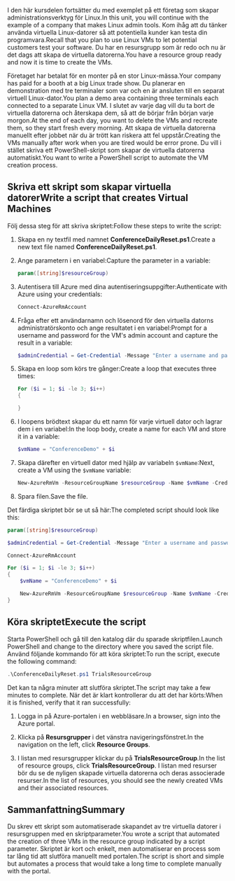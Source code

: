 <span data-ttu-id="c21a0-101">I den här kursdelen fortsätter du med exemplet på ett företag som skapar administrationsverktyg för Linux.</span><span class="sxs-lookup"><span data-stu-id="c21a0-101">In this unit, you will continue with the example of a company that makes Linux admin tools.</span></span> <span data-ttu-id="c21a0-102">Kom ihåg att du tänker använda virtuella Linux-datorer så att potentiella kunder kan testa din programvara.</span><span class="sxs-lookup"><span data-stu-id="c21a0-102">Recall that you plan to use Linux VMs to let potential customers test your software.</span></span> <span data-ttu-id="c21a0-103">Du har en resursgrupp som är redo och nu är det dags att skapa de virtuella datorerna.</span><span class="sxs-lookup"><span data-stu-id="c21a0-103">You have a resource group ready and now it is time to create the VMs.</span></span>

<span data-ttu-id="c21a0-104">Företaget har betalat för en monter på en stor Linux-mässa.</span><span class="sxs-lookup"><span data-stu-id="c21a0-104">Your company has paid for a booth at a big Linux trade show.</span></span> <span data-ttu-id="c21a0-105">Du planerar en demonstration med tre terminaler som var och en är ansluten till en separat virtuell Linux-dator.</span><span class="sxs-lookup"><span data-stu-id="c21a0-105">You plan a demo area containing three terminals each connected to a separate Linux VM.</span></span> <span data-ttu-id="c21a0-106">I slutet av varje dag vill du ta bort de virtuella datorerna och återskapa dem, så att de börjar från början varje morgon.</span><span class="sxs-lookup"><span data-stu-id="c21a0-106">At the end of each day, you want to delete the VMs and recreate them, so they start fresh every morning.</span></span> <span data-ttu-id="c21a0-107">Att skapa de virtuella datorerna manuellt efter jobbet när du är trött kan riskera att fel uppstår.</span><span class="sxs-lookup"><span data-stu-id="c21a0-107">Creating the VMs manually after work when you are tired would be error prone.</span></span> <span data-ttu-id="c21a0-108">Du vill i stället skriva ett PowerShell-skript som skapar de virtuella datorerna automatiskt.</span><span class="sxs-lookup"><span data-stu-id="c21a0-108">You want to write a PowerShell script to automate the VM creation process.</span></span>

## <a name="write-a-script-that-creates-virtual-machines"></a><span data-ttu-id="c21a0-109">Skriva ett skript som skapar virtuella datorer</span><span class="sxs-lookup"><span data-stu-id="c21a0-109">Write a script that creates Virtual Machines</span></span>

<span data-ttu-id="c21a0-110">Följ dessa steg för att skriva skriptet:</span><span class="sxs-lookup"><span data-stu-id="c21a0-110">Follow these steps to write the script:</span></span>

1. <span data-ttu-id="c21a0-111">Skapa en ny textfil med namnet **ConferenceDailyReset.ps1**.</span><span class="sxs-lookup"><span data-stu-id="c21a0-111">Create a new text file named **ConferenceDailyReset.ps1**.</span></span>

1. <span data-ttu-id="c21a0-112">Ange parametern i en variabel:</span><span class="sxs-lookup"><span data-stu-id="c21a0-112">Capture the parameter in a variable:</span></span>

    ```powershell
    param([string]$resourceGroup)
    ```

1. <span data-ttu-id="c21a0-113">Autentisera till Azure med dina autentiseringsuppgifter:</span><span class="sxs-lookup"><span data-stu-id="c21a0-113">Authenticate with Azure using your credentials:</span></span>

    ```powershell
    Connect-AzureRmAccount
    ```

1. <span data-ttu-id="c21a0-114">Fråga efter ett användarnamn och lösenord för den virtuella datorns administratörskonto och ange resultatet i en variabel:</span><span class="sxs-lookup"><span data-stu-id="c21a0-114">Prompt for a username and password for the VM's admin account and capture the result in a variable:</span></span>

    ```powershell
    $adminCredential = Get-Credential -Message "Enter a username and password for the VM administrator."
    ```

1. <span data-ttu-id="c21a0-115">Skapa en loop som körs tre gånger:</span><span class="sxs-lookup"><span data-stu-id="c21a0-115">Create a loop that executes three times:</span></span>

    ```powershell
    For ($i = 1; $i -le 3; $i++) 
    {

    }
    ```

1. <span data-ttu-id="c21a0-116">I loopens brödtext skapar du ett namn för varje virtuell dator och lagrar dem i en variabel:</span><span class="sxs-lookup"><span data-stu-id="c21a0-116">In the loop body, create a name for each VM and store it in a variable:</span></span>

    ```powershell
    $vmName = "ConferenceDemo" + $i
    ```

1. <span data-ttu-id="c21a0-117">Skapa därefter en virtuell dator med hjälp av variabeln `$vmName`:</span><span class="sxs-lookup"><span data-stu-id="c21a0-117">Next, create a VM using the `$vmName` variable:</span></span>

   ```powershell
   New-AzureRmVm -ResourceGroupName $resourceGroup -Name $vmName -Credential $adminCredential -Location "East US" -Image UbuntuLTS
   ```

1. <span data-ttu-id="c21a0-118">Spara filen.</span><span class="sxs-lookup"><span data-stu-id="c21a0-118">Save the file.</span></span>

<span data-ttu-id="c21a0-119">Det färdiga skriptet bör se ut så här:</span><span class="sxs-lookup"><span data-stu-id="c21a0-119">The completed script should look like this:</span></span>

```powershell
param([string]$resourceGroup)

$adminCredential = Get-Credential -Message "Enter a username and password for the VM administrator."

Connect-AzureRmAccount

For ($i = 1; $i -le 3; $i++)
{
    $vmName = "ConferenceDemo" + $i

    New-AzureRmVm -ResourceGroupName $resourceGroup -Name $vmName -Credential $adminCredential -Location "East US" -Image UbuntuLTS
}
```

## <a name="execute-the-script"></a><span data-ttu-id="c21a0-120">Köra skriptet</span><span class="sxs-lookup"><span data-stu-id="c21a0-120">Execute the script</span></span>

<span data-ttu-id="c21a0-121">Starta PowerShell och gå till den katalog där du sparade skriptfilen.</span><span class="sxs-lookup"><span data-stu-id="c21a0-121">Launch PowerShell and change to the directory where you saved the script file.</span></span> <span data-ttu-id="c21a0-122">Använd följande kommando för att köra skriptet:</span><span class="sxs-lookup"><span data-stu-id="c21a0-122">To run the script, execute the following command:</span></span>

```powershell
.\ConferenceDailyReset.ps1 TrialsResourceGroup
```

<span data-ttu-id="c21a0-123">Det kan ta några minuter att slutföra skriptet.</span><span class="sxs-lookup"><span data-stu-id="c21a0-123">The script may take a few minutes to complete.</span></span> <span data-ttu-id="c21a0-124">När det är klart kontrollerar du att det har körts:</span><span class="sxs-lookup"><span data-stu-id="c21a0-124">When it is finished, verify that it ran successfully:</span></span>

1. <span data-ttu-id="c21a0-125">Logga in på Azure-portalen i en webbläsare.</span><span class="sxs-lookup"><span data-stu-id="c21a0-125">In a browser, sign into the Azure portal.</span></span>

1. <span data-ttu-id="c21a0-126">Klicka på **Resursgrupper** i det vänstra navigeringsfönstret.</span><span class="sxs-lookup"><span data-stu-id="c21a0-126">In the navigation on the left, click **Resource Groups**.</span></span>

1. <span data-ttu-id="c21a0-127">I listan med resursgrupper klickar du på **TrialsResourceGroup**.</span><span class="sxs-lookup"><span data-stu-id="c21a0-127">In the list of resource groups, click **TrialsResourceGroup**.</span></span> <span data-ttu-id="c21a0-128">I listan med resurser bör du se de nyligen skapade virtuella datorerna och deras associerade resurser.</span><span class="sxs-lookup"><span data-stu-id="c21a0-128">In the list of resources, you should see the newly created VMs and their associated resources.</span></span>

## <a name="summary"></a><span data-ttu-id="c21a0-129">Sammanfattning</span><span class="sxs-lookup"><span data-stu-id="c21a0-129">Summary</span></span>
<span data-ttu-id="c21a0-130">Du skrev ett skript som automatiserade skapandet av tre virtuella datorer i resursgruppen med en skriptparameter.</span><span class="sxs-lookup"><span data-stu-id="c21a0-130">You wrote a script that automated the creation of three VMs in the resource group indicated by a script parameter.</span></span> <span data-ttu-id="c21a0-131">Skriptet är kort och enkelt, men automatiserar en process som tar lång tid att slutföra manuellt med portalen.</span><span class="sxs-lookup"><span data-stu-id="c21a0-131">The script is short and simple but automates a process that would take a long time to complete manually with the portal.</span></span>